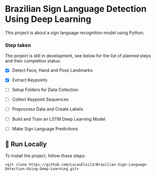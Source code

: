 # Brazilian Sign Language Detection Using Deep Learning

This project is about a sign language recognition model using Python.


### Step taken

The project is still in development, see below for the list of planned steps and their completion status: 

- [x] Detect Face, Hand and Pose Landmarks
- [x] Extract Keypoints
- [ ] Setup Folders for Data Collection
- [ ] Collect Keypoint Sequences
- [ ] Preprocess Data and Create Labels
- [ ] Build and Train an LSTM Deep Learning Model
- [ ] Make Sign Language Predictions


## 🚀 Run Locally

To install the project, follow these steps:
```
<git clone https://github.com/LucasEloi13/Brazilian-Sign-Language-Detection-Using-Deep-Learning.git>
```
